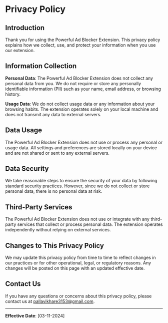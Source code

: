 # Privacy Policy

## Introduction

Thank you for using the Powerful Ad Blocker Extension. This privacy policy explains how we collect, use, and protect your information when you use our extension.

## Information Collection

**Personal Data**: The Powerful Ad Blocker Extension does not collect any personal data from you. We do not require or store any personally identifiable information (PII) such as your name, email address, or browsing history.

**Usage Data**: We do not collect usage data or any information about your browsing habits. The extension operates solely on your local machine and does not transmit any data to external servers.

## Data Usage

The Powerful Ad Blocker Extension does not use or process any personal or usage data. All settings and preferences are stored locally on your device and are not shared or sent to any external servers.

## Data Security

We take reasonable steps to ensure the security of your data by following standard security practices. However, since we do not collect or store personal data, there is no personal data at risk.

## Third-Party Services

The Powerful Ad Blocker Extension does not use or integrate with any third-party services that collect or process personal data. The extension operates independently without relying on external services.

## Changes to This Privacy Policy

We may update this privacy policy from time to time to reflect changes in our practices or for other operational, legal, or regulatory reasons. Any changes will be posted on this page with an updated effective date.

## Contact Us

If you have any questions or concerns about this privacy policy, please contact us at pallavikhare3153@gmail.com.

---

**Effective Date**: [03-11-2024]

